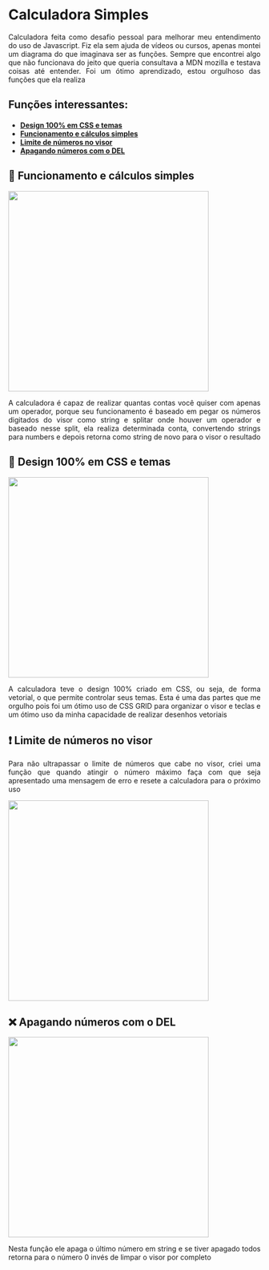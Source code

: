 <div align="justify">
<h1>Calculadora Simples</h1>
<p>Calculadora feita como desafio pessoal para melhorar meu entendimento do uso de Javascript. Fiz ela sem ajuda de vídeos ou cursos, apenas montei um diagrama do que imaginava ser as funções. Sempre que encontrei algo que não funcionava do jeito que queria consultava a MDN mozilla e testava coisas até entender. Foi um ótimo aprendizado, estou orgulhoso das funções que ela realiza
</p>
<h2>Funções interessantes:</h2>
<h4><ul>
<li><a href="#css">Design 100% em CSS e temas</a></li>
<li><a href="#calculo">Funcionamento e cálculos simples</a></li>
<li><a href="#limite">Limite de números no visor</a></li>
<li><a href="#del">Apagando números com o DEL</li>
</ul></h4>

<a id="calculo">
<h2>&#x1F522;	Funcionamento e cálculos simples</h2>
<img height="400em" src = "trocar">
<p>A calculadora é capaz de realizar quantas contas você quiser com apenas um operador, porque seu funcionamento é baseado em pegar os números digitados do visor como string e splitar onde houver um operador e baseado nesse split, ela realiza determinada conta, convertendo strings para numbers e depois retorna como string de novo para o visor o resultado<p></a>


<a id="css">
<h2>&#x1F3A8;	Design 100% em CSS e temas</h2>
<img height="400em" src = "https://user-images.githubusercontent.com/104655361/180364614-8f1c3a0a-88b2-45a4-81e0-17738db8bcf7.gif">
<p>A calculadora teve o design 100% criado em CSS, ou seja, de forma vetorial, o que permite controlar seus temas. Esta é uma das partes que me orgulho pois foi um ótimo uso de CSS GRID para organizar o visor e teclas e um ótimo uso da minha capacidade de realizar desenhos vetoriais</p></a>

<a id="limite">
<h2>&#x2757;	Limite de números no visor</h2>
<p>Para não ultrapassar o limite de números que cabe no visor, criei uma função que quando atingir o número máximo faça com que seja apresentado uma mensagem de erro e resete a calculadora para o próximo uso</p>
<img height="400em" src = "trocar"></a>

<a id="del">
<h2>&#x274C Apagando números com o DEL</h2>
<img height="400em" src = "trocar">
<p>Nesta função ele apaga o último número em string e se tiver apagado todos retorna para o número 0 invés de limpar o visor por completo</p>
<a>

</div>
